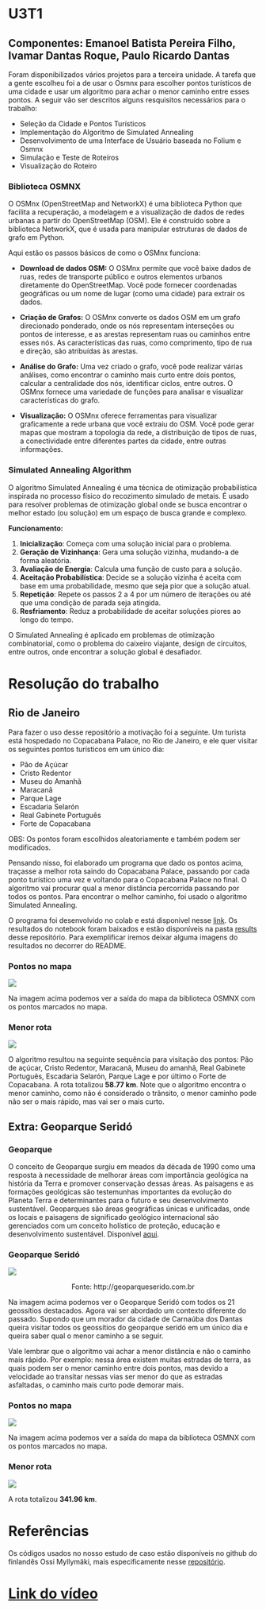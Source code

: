 # U3T1
## Componentes: Emanoel Batista Pereira Filho, Ivamar Dantas Roque, Paulo Ricardo Dantas

Foram disponibilizados vários projetos para a terceira unidade. A tarefa que a gente escolheu foi a de usar o Osmnx para escolher pontos turísticos de uma cidade e usar um algoritmo para achar o menor caminho entre esses pontos. A seguir vão ser descritos alguns resquisitos necessários para o trabalho:

- Seleção da Cidade e Pontos Turísticos
- Implementação do Algoritmo de Simulated Annealing
- Desenvolvimento de uma Interface de Usuário baseada no Folium e Osmnx
- Simulação e Teste de Roteiros
- Visualização do Roteiro


### Biblioteca OSMNX

O OSMnx (OpenStreetMap and NetworkX) é uma biblioteca Python que facilita a recuperação, a modelagem e a visualização de dados de redes urbanas a partir do OpenStreetMap (OSM). Ele é construído sobre a biblioteca NetworkX, que é usada para manipular estruturas de dados de grafo em Python.

Aqui estão os passos básicos de como o OSMnx funciona:

- **Download de dados OSM:**
O OSMnx permite que você baixe dados de ruas, redes de transporte público e outros elementos urbanos diretamente do OpenStreetMap.
Você pode fornecer coordenadas geográficas ou um nome de lugar (como uma cidade) para extrair os dados.

- **Criação de Grafos:**
O OSMnx converte os dados OSM em um grafo direcionado ponderado, onde os nós representam interseções ou pontos de interesse, e as arestas representam ruas ou caminhos entre esses nós.
As características das ruas, como comprimento, tipo de rua e direção, são atribuídas às arestas.

- **Análise do Grafo:**
Uma vez criado o grafo, você pode realizar várias análises, como encontrar o caminho mais curto entre dois pontos, calcular a centralidade dos nós, identificar ciclos, entre outros.
O OSMnx fornece uma variedade de funções para analisar e visualizar características do grafo.

- **Visualização:**
O OSMnx oferece ferramentas para visualizar graficamente a rede urbana que você extraiu do OSM.
Você pode gerar mapas que mostram a topologia da rede, a distribuição de tipos de ruas, a conectividade entre diferentes partes da cidade, entre outras informações.

### Simulated Annealing Algorithm

O algoritmo Simulated Annealing é uma técnica de otimização probabilística inspirada no processo físico do recozimento simulado de metais. É usado para resolver problemas de otimização global onde se busca encontrar o melhor estado (ou solução) em um espaço de busca grande e complexo.

**Funcionamento:**
1. **Inicialização**: Começa com uma solução inicial para o problema.
2. **Geração de Vizinhança**: Gera uma solução vizinha, mudando-a de forma aleatória.
3. **Avaliação de Energia**: Calcula uma função de custo para a solução.
4. **Aceitação Probabilística**: Decide se a solução vizinha é aceita com base em uma probabilidade, mesmo que seja pior que a solução atual.
5. **Repetição**: Repete os passos 2 a 4 por um número de iterações ou até que uma condição de parada seja atingida.
6. **Resfriamento**: Reduz a probabilidade de aceitar soluções piores ao longo do tempo.

O Simulated Annealing é aplicado em problemas de otimização combinatorial, como o problema do caixeiro viajante, design de circuitos, entre outros, onde encontrar a solução global é desafiador.


# Resolução do trabalho

## Rio de Janeiro
Para fazer o uso desse repositório a motivação foi a seguinte. Um turista está hospedado no Copacabana Palace, no Rio de Janeiro, e ele quer visitar os seguintes pontos turísticos em um único dia:
- Pão de Açúcar
- Cristo Redentor
- Museu do Amanhã
- Maracanã
- Parque Lage
- Escadaria Selarón
- Real Gabinete Português
- Forte de Copacabana

OBS: Os pontos foram escolhidos aleatoriamente e também podem ser modificados.

Pensando nisso, foi elaborado um programa que dado os pontos acima, traçasse a melhor rota saindo do Copacabana Palace, passando por cada ponto turístico uma vez e voltando para o Copacabana Palace no final. O algoritmo vai procurar qual a menor distância percorrida passando por todos os pontos. Para encontrar o melhor caminho, foi usado o algoritmo Simulated Annealing.

O programa foi desenvolvido no colab e está disponivel nesse [link](https://github.com/rikdantas/Algoritmos-Estruturas-Dados-II/blob/main/U3T1/source/U3T1.ipynb). Os resultados do notebook foram baixados e estão disponíveis na pasta [results](https://github.com/rikdantas/Algoritmos-Estruturas-Dados-II/tree/main/U3T1/results) desse repositório. Para exemplificar iremos deixar alguma imagens do resultados no decorrer do README.

### Pontos no mapa

![](img/rj_places_on_map.png)

Na imagem acima podemos ver a saída do mapa da biblioteca OSMNX com os pontos marcados no mapa.

### Menor rota

![](img/rj_optimal_route.png)

O algoritmo resultou na seguinte sequência para visitação dos pontos: Pão de açúcar, Cristo Redentor, Maracanã, Museu do amanhã, Real Gabinete Português, Escadaria Selarón, Parque Lage e por último o Forte de Copacabana. A rota totalizou **58.77 km**. Note que o algoritmo encontra o menor caminho, como não é considerado o trânsito, o menor caminho pode não ser o mais rápido, mas vai ser o mais curto.

## Extra: Geoparque Seridó
### Geoparque

O conceito de Geoparque surgiu em meados da década de 1990 como uma resposta à necessidade de melhorar áreas com importância geológica na história da Terra e promover conservação dessas áreas. As paisagens e as formações geológicas são testemunhas importantes da evolução do Planeta Terra e determinantes para o futuro e seu desenvolvimento sustentável. Geoparques são áreas geográficas únicas e unificadas, onde os locais e paisagens de significado geológico internacional são gerenciados com um conceito holístico de proteção, educação e desenvolvimento sustentável. Disponível [aqui](http://geoparqueserido.com.br/?page_id=8414).

### Geoparque Seridó

![](img/geossitios_geoparque_serido.jpg)
<p align="center">
    Fonte: http://geoparqueserido.com.br
</p>

Na imagem acima podemos ver o Geoparque Seridó com todos os 21 geossítios destacados. Agora vai ser abordado um contexto diferente do passado. Supondo que um morador da cidade de Carnaúba dos Dantas queira visitar todos os geossítios do geoparque seridó em um único dia e queira saber qual o menor caminho a se seguir. 

Vale lembrar que o algoritmo vai achar a menor distância e não o caminho mais rápido. Por exemplo: nessa área existem muitas estradas de terra, as quais podem ser o menor caminho entre dois pontos, mas devido a velocidade ao transitar nessas vias ser menor do que as estradas asfaltadas, o caminho mais curto pode demorar mais.

### Pontos no mapa

![](img/gs_places_on_map.png)

Na imagem acima podemos ver a saída do mapa da biblioteca OSMNX com os pontos marcados no mapa.

### Menor rota

![](img/gs_optimal_route.png)

 A rota totalizou **341.96 km**.

# Referências

Os códigos usados no nosso estudo de caso estão disponíveis no github do finlandês Ossi Myllymäki, mais especificamente nesse [repositório](https://github.com/omyllymaki/conquering-seven-hills/tree/main).

# [Link do vídeo](https://www.youtube.com/watch?v=jrYKK8JxdWc)